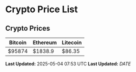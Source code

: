 # Crypto Price List

## Crypto Prices
| Bitcoin | Ethereum | Litecoin |
| ------- | -------- | -------- |
| $95874 | $1838.9 | $86.35 |
**Last Updated:** 2025-05-04 07:53 UTC
**Last Updated:** $DATE$
